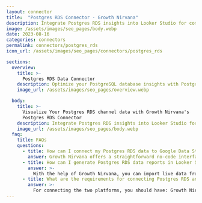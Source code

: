 ```yaml
---
layout: connector
title:  "Postgres RDS Connector - Growth Nirvana"
description: Integrate Postgres RDS insights into Looker Studio for comprehensive database analytics that guide your database management strategies.
image: /assets/images/seo_pages/body.webp
date: 2023-08-16
categories: connectors
permalink: connectors/postgres_rds
icon_url: /assets/images/seo_pages/connectors/postgres_rds

sections:
  overview:
    title: >-
      Postgres RDS Data Connector
    description: Optimize your PostgreSQL database insights with Postgres RDS integration. Seamlessly merge PostgreSQL database data from RDS with Looker Studio's analytical capabilities, unlocking insights that drive database performance, optimization strategies, and operational excellence.
    image_url: /assets/images/seo_pages/overview.webp

  body:
    title: >-
      Visualize Your Postgres RDS channel data with Growth Nirvana's
      Postgres RDS Connector
    description: Integrate Postgres RDS insights into Looker Studio for comprehensive database analytics that guide your database management strategies.
    image_url: /assets/images/seo_pages/body.webp
  faq:
    title: FAQs
    questions:
      - title: How can I connect my Postgres RDS data to Google Data Studio/Looker Studio?
        answer: Growth Nirvana offers a straightforward no-code interface to connect to Postgres RDS data sources.
      - title: How can I generate Postgres RDS data reports in Looker Studio?
        answer: >-
          With the help of Growth Nirvana, you can import live data from Postgres RDS into Looker Studio. These data can be viewed in charts, tables, and dashboards to generate branded reports that can be shared instantly.
      - title: What are the requirements for connecting Postgres RDS and Looker Studio?
        answer: >-
          For connecting the two platforms, you should have: Growth Nirvana Account and Postgres RDS Ads Account
---
```

